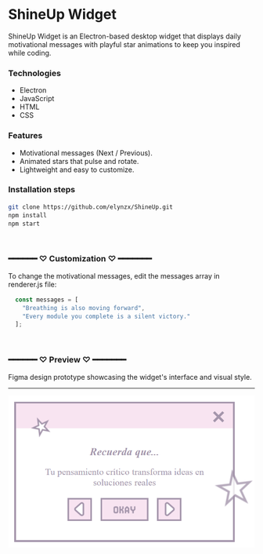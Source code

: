 # ShineUp Widget

ShineUp Widget is an Electron-based desktop widget that displays daily motivational messages with playful star animations to keep you inspired while coding.

### Technologies

- Electron
- JavaScript
- HTML
- CSS

### Features

- Motivational messages (Next / Previous).
- Animated stars that pulse and rotate.
- Lightweight and easy to customize.

### Installation steps

```bash
git clone https://github.com/elynzx/ShineUp.git
npm install
npm start
```
<br>

### ━━━━━━ ♡ Customization ♡ ━━━━━━━

To change the motivational messages, edit the messages array in renderer.js file:

```js
  const messages = [
    "Breathing is also moving forward",
    "Every module you complete is a silent victory."
  ];
```
<br>

### ━━━━━━ ♡ Preview ♡ ━━━━━━━

Figma design prototype showcasing the widget's interface and visual style.

--- 
![Widget Screenshot1](https://github.com/elynzx/ShineUp/blob/main/assets/screenshot.png "Widget1") 


